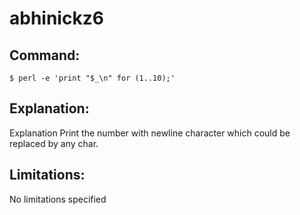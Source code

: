 # abhinickz6

## Command:
```
$ perl -e 'print "$_\n" for (1..10);'
```

## Explanation:
Explanation
Print the number with newline character which could be replaced by any char.

## Limitations:
No limitations specified

